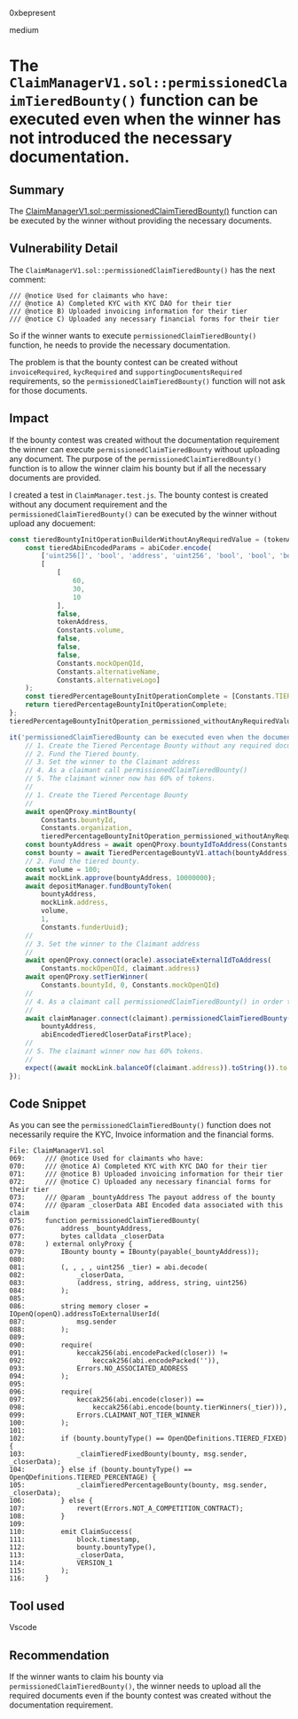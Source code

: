 0xbepresent

medium

# The ```ClaimManagerV1.sol::permissionedClaimTieredBounty()``` function  can be executed even when the winner has not introduced the necessary documentation.

## Summary

The [ClaimManagerV1.sol::permissionedClaimTieredBounty()](https://github.com/sherlock-audit/2023-02-openq/blob/main/contracts/ClaimManager/Implementations/ClaimManagerV1.sol#L75) function can be executed by the winner without providing the necessary documents.

## Vulnerability Detail

The ```ClaimManagerV1.sol::permissionedClaimTieredBounty()``` has the next comment:

```comment
/// @notice Used for claimants who have:
/// @notice A) Completed KYC with KYC DAO for their tier
/// @notice B) Uploaded invoicing information for their tier
/// @notice C) Uploaded any necessary financial forms for their tier
```

So if the winner wants to execute ```permissionedClaimTieredBounty()``` function, he needs to provide the necessary documentation.

The problem is that the bounty contest can be created without ```invoiceRequired```, ```kycRequired``` and ```supportingDocumentsRequired``` requirements, so the ```permissionedClaimTieredBounty()``` function will not ask for those documents.

## Impact

If the bounty contest was created without the documentation requirement the winner can execute ```permissionedClaimTieredBounty``` without uploading any document. The purpose of the ```permissionedClaimTieredBounty()``` function is to allow the winner claim his bounty but if all the necessary documents are provided.

I created a test in ```ClaimManager.test.js```. The bounty contest is created without any document requirement and the ```permissionedClaimTieredBounty()``` can be executed by the winner without upload any docuement:

```javascript
const tieredBountyInitOperationBuilderWithoutAnyRequiredValue = (tokenAddress) => {
	const tieredAbiEncodedParams = abiCoder.encode(
		['uint256[]', 'bool', 'address', 'uint256', 'bool', 'bool', 'bool', 'string', 'string', 'string'],
		[
			[
				60,
				30,
				10
			],
			false,
			tokenAddress,
			Constants.volume,
			false,
			false,
			false,
			Constants.mockOpenQId,
			Constants.alternativeName,
			Constants.alternativeLogo]
	);
	const tieredPercentageBountyInitOperationComplete = [Constants.TIERED_PERCENTAGE_CONTRACT, tieredAbiEncodedParams];
	return tieredPercentageBountyInitOperationComplete;
};
tieredPercentageBountyInitOperation_permissioned_withoutAnyRequiredValue = tieredBountyInitOperationBuilderWithoutAnyRequiredValue(mockLink.address)

it('permissionedClaimTieredBounty can be executed even when the documents are not required', async () => {
    // 1. Create the Tiered Percentage Bounty without any required documents
    // 2. Fund the Tiered bounty.
    // 3. Set the winner to the Claimant address
    // 4. As a claimant call permissionedClaimTieredBounty()
    // 5. The claimant winner now has 60% of tokens.
    //
    // 1. Create the Tiered Percentage Bounty
    //
    await openQProxy.mintBounty(
        Constants.bountyId,
        Constants.organization,
        tieredPercentageBountyInitOperation_permissioned_withoutAnyRequiredValue);
    const bountyAddress = await openQProxy.bountyIdToAddress(Constants.bountyId);
    const bounty = await TieredPercentageBountyV1.attach(bountyAddress);
    // 2. Fund the tiered bounty.
    const volume = 100;
    await mockLink.approve(bountyAddress, 10000000);
    await depositManager.fundBountyToken(
        bountyAddress,
        mockLink.address,
        volume,
        1,
        Constants.funderUuid);
    //
    // 3. Set the winner to the Claimant address
    //
    await openQProxy.connect(oracle).associateExternalIdToAddress(
        Constants.mockOpenQId, claimant.address)
    await openQProxy.setTierWinner(
        Constants.bountyId, 0, Constants.mockOpenQId)
    //
    // 4. As a claimant call permissionedClaimTieredBounty() in order to claim the money
    //
    await claimManager.connect(claimant).permissionedClaimTieredBounty(
        bountyAddress,
        abiEncodedTieredCloserDataFirstPlace);
    //
    // 5. The claimant winner now has 60% tokens.
    //
    expect((await mockLink.balanceOf(claimant.address)).toString()).to.equal('60');//60% for the first tier.
});
```

## Code Snippet

As you can see the ```permissionedClaimTieredBounty()``` function does not necessarily require the KYC, Invoice information and the financial forms.

```solidity
File: ClaimManagerV1.sol
069:     /// @notice Used for claimants who have:
070:     /// @notice A) Completed KYC with KYC DAO for their tier
071:     /// @notice B) Uploaded invoicing information for their tier
072:     /// @notice C) Uploaded any necessary financial forms for their tier
073:     /// @param _bountyAddress The payout address of the bounty
074:     /// @param _closerData ABI Encoded data associated with this claim
075:     function permissionedClaimTieredBounty(
076:         address _bountyAddress,
077:         bytes calldata _closerData
078:     ) external onlyProxy {
079:         IBounty bounty = IBounty(payable(_bountyAddress));
080: 
081:         (, , , , uint256 _tier) = abi.decode(
082:             _closerData,
083:             (address, string, address, string, uint256)
084:         );
085: 
086:         string memory closer = IOpenQ(openQ).addressToExternalUserId(
087:             msg.sender
088:         );
089: 
090:         require(
091:             keccak256(abi.encodePacked(closer)) !=
092:                 keccak256(abi.encodePacked('')),
093:             Errors.NO_ASSOCIATED_ADDRESS
094:         );
095: 
096:         require(
097:             keccak256(abi.encode(closer)) ==
098:                 keccak256(abi.encode(bounty.tierWinners(_tier))),
099:             Errors.CLAIMANT_NOT_TIER_WINNER
100:         );
101: 
102:         if (bounty.bountyType() == OpenQDefinitions.TIERED_FIXED) {
103:             _claimTieredFixedBounty(bounty, msg.sender, _closerData);
104:         } else if (bounty.bountyType() == OpenQDefinitions.TIERED_PERCENTAGE) {
105:             _claimTieredPercentageBounty(bounty, msg.sender, _closerData);
106:         } else {
107:             revert(Errors.NOT_A_COMPETITION_CONTRACT);
108:         }
109: 
110:         emit ClaimSuccess(
111:             block.timestamp,
112:             bounty.bountyType(),
113:             _closerData,
114:             VERSION_1
115:         );
116:     }
```

## Tool used

Vscode

## Recommendation

If the winner wants to claim his bounty via ```permissionedClaimTieredBounty()```, the winner needs to upload all the required documents even if the bounty contest was created without the documentation requirement.